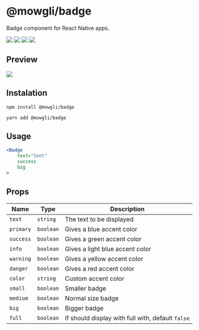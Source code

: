 # @mowgli/badge

Badge component for React Native apps.

<p>
    <a href="https://www.npmjs.com/package/@mowgli/badge"><img src="https://img.shields.io/npm/v/@mowgli/badge"></a>
    <a href="https://github.com/rafmst/mowgli/labels/%40mowgli%2Fbadge"><img src="https://img.shields.io/github/issues/rafmst/mowgli/@mowgli/badge?label=open%20issues"></a>
    <a href="https://www.npmjs.com/package/@mowgli/badge"><img src="https://img.shields.io/npm/dt/@mowgli/badge"></a>
    <a href="https://github.com/rafmst/nau/blob/master/LICENSE"><img src="https://img.shields.io/github/license/rafmst/mowgli"></a>
</p>

## Preview

<img src="https://user-images.githubusercontent.com/924985/85956431-2b36f680-b986-11ea-8ebe-2b34994d13b1.png" />

## Instalation

```
npm install @mowgli/badge
```

```
yarn add @mowgli/badge
```

## Usage

```jsx
<Badge
    text="Sent"
    success
    big
>
```

## Props

| Name      | Type      | Description                                       |
| --------- | --------- | ------------------------------------------------- |
| `text`    | `string`  | The text to be displayed                          |
| `primary` | `boolean` | Gives a blue accent color                         |
| `success` | `boolean` | Gives a green accent color                        |
| `info`    | `boolean` | Gives a light blue accent color                   |
| `warning` | `boolean` | Gives a yellow accent color                       |
| `danger`  | `boolean` | Gives a red accent color                          |
| `color`   | `string`  | Custom accent color                               |
| `small`   | `boolean` | Smaller badge                                     |
| `medium`  | `boolean` | Normal size badge                                 |
| `big`     | `boolean` | Bigger badge                                      |
| `full`    | `boolean` | If should display with full with, default `false` |
